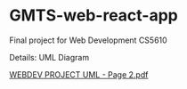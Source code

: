 # GMTS-web-react-app
Final project for Web Development CS5610 

Details:
UML Diagram

[WEBDEV PROJECT UML - Page 2.pdf](https://github.com/mariah-may23/GMTS-web-react-app/files/10226088/WEBDEV.PROJECT.UML.-.Page.2.pdf)
